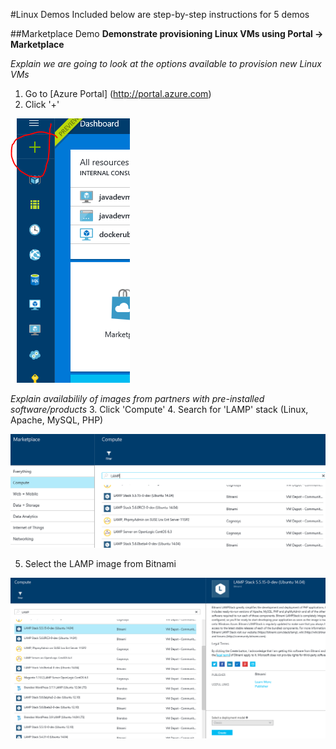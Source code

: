 #Linux Demos
Included below are step-by-step instructions for 5 demos

##Marketplace Demo
**Demonstrate provisioning Linux VMs using Portal -> Marketplace**

*Explain we are going to look at the options available to provision new Linux VMs*
  1. Go to [Azure Portal] (http://portal.azure.com)
  2. Click '+' 

  ![Portal New Resource](media/image001.png)
  
*Explain availabilily of images from partners with pre-installed software/products*
  3. Click 'Compute' 
  4. Search for 'LAMP' stack (Linux, Apache, MySQL, PHP) 

  ![Portal Search LAMP](media/image003.png)
  
  5. Select the LAMP image from Bitnami 

  ![Portal Select VM](media/image005.png)



